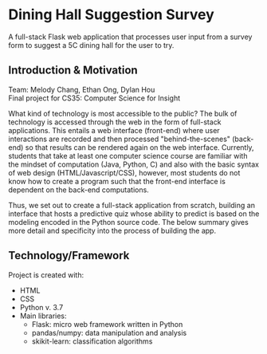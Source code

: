 # Dining Hall Suggestion Survey
A full-stack Flask web application that processes user input from a survey form to suggest a 5C dining hall for the user to try.

## Introduction & Motivation
Team: Melody Chang, Ethan Ong, Dylan Hou  
Final project for CS35: Computer Science for Insight

What kind of technology is most accessible to the public? The bulk of technology is accessed through the web in the form of full-stack applications. This entails a web interface (front-end) where user interactions are recorded and then processed "behind-the-scenes" (back-end) so that results can be rendered again on the web interface. Currently, students that take at least one computer science course are familiar with the mindset of computation (Java, Python, C) and also with the basic syntax of web design (HTML/Javascript/CSS), however, most students do not know how to create a program such that the front-end interface is dependent on the back-end computations.

Thus, we set out to create a full-stack application from scratch, building an interface that hosts a predictive quiz whose ability to predict is based on the modeling encoded in the Python source code. The below summary gives more detail and specificity into the process of building the app.

## Technology/Framework
Project is created with:  
* HTML
* CSS
* Python v. 3.7
* Main libraries:
  + Flask: micro web framework written in Python
  + pandas/numpy: data manipulation and analysis 
  + skikit-learn: classification algorithms
